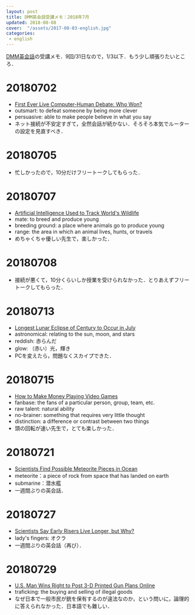 ```yaml
---
layout: post
title: DMM英会話受講メモ：2018年7月
updated: 2018-08-08
cover:  "/assets/2017-08-03-english.jpg"
categories:
 - english
---
```


[DMM英会話](http://eikaiwa.dmm.com/)の受講メモ．9回/31日なので，1/3以下．もう少し頑張りたいところ．

# 20180702

- [First Ever Live Computer-Human Debate: Who Won?](https://app.eikaiwa.dmm.com/daily-news/article/first-ever-live-computer-human-debate-who-won/pQlh5HVWEeisU3utWASHDw)
- outsmart: to defeat someone by being more clever
- persuasive: able to make people believe in what you say
- ネット接続が不安定すぎて，全然会話が続かない．そろそろ本気でルーターの設定を見直すべき．

# 20180705

- 忙しかったので，10分だけフリートークしてもらった．

# 20180707

- [Artificial Intelligence Used to Track World's Wildlife](https://app.eikaiwa.dmm.com/daily-news/article/artificial-intelligence-used-to-track-worlds-wildlife/6JmNqnqpEeipU5OB2yBDmA)
- mate: to breed and produce young
- breeding ground: a place where animals go to produce young
- range: the area in which an animal lives, hunts, or travels
- めちゃくちゃ優しい先生で，楽しかった．

# 20180708

- 接続が悪くて，10分くらいしか授業を受けられなかった．とりあえずフリートークしてもらった．


# 20180713

- [Longest Lunar Eclipse of Century to Occur in July](https://app.eikaiwa.dmm.com/daily-news/article/longest-lunar-eclipse-of-century-to-occur-in-july/cgirtn9fEeimg2ubzO6URA)
- astronomical: relating to the sun, moon, and stars
- reddish: 赤らんだ
- glow: （赤い）光，輝き
- PCを変えたら，問題なくスカイプできた．

# 20180715

- [How to Make Money Playing Video Games](https://app.eikaiwa.dmm.com/daily-news/article/how-to-make-money-playing-video-games/XS8xaHEkEei427cG-Yiqeg)
- fanbase: the fans of a particular person, group, team, etc.
- raw talent: natural ability
- no-brainer: something that requires very little thought
- distinction: a difference or contrast between two things
- 頭の回転が速い先生で，とても楽しかった．

# 20180721

- [Scientists Find Possible Meteorite Pieces in Ocean](https://app.eikaiwa.dmm.com/daily-news/article/scientists-find-possible-meteorite-pieces-in-ocean/O8xMVoRLEeiDMbNa2zYUwg)
- meteorite：a piece of rock from space that has landed on earth
- submarine：潜水艦
- 一週間ぶりの英会話．

# 20180727

- [Scientists Say Early Risers Live Longer, but Why?](https://app.eikaiwa.dmm.com/daily-news/article/scientists-say-early-risers-live-longer-but-why/k8pqoouXEeiDzf_NESPayw)
- lady's fingers: オクラ
- 一週間ぶりの英会話（再び）．

# 20180729

- [U.S. Man Wins Right to Post 3-D Printed Gun Plans Online](https://app.eikaiwa.dmm.com/daily-news/article/us-man-wins-right-to-post-3-d-printed-gun-plans-online/7-L0NIwGEeiPPQ9dUUFRvg)
- traficking: the buying and selling of illegal goods
- なぜ日本で一般市民が銃を保有するのが違法なのか，という問いに，論理的に答えられなかった．日本語でも難しい．
